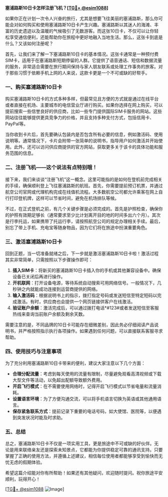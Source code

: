 **塞浦路斯10日卡怎样注册飞机？[[TG💪+ @esim1088](https://t.me/s/esim1088)]**

如果你正在计划一次令人兴奋的旅行，尤其是想要飞往美丽的塞浦路斯，那么你可能会对如何购买和使用塞浦路斯10日卡产生兴趣。塞浦路斯以其迷人的海滩、丰富的历史遗迹以及温暖的气候吸引了无数游客。而这张10日卡，不仅可以让你轻松享受通信便利，还能帮助你在旅程中更好地融入当地生活。那么，这张卡到底是什么？又该如何注册呢？

首先，让我们来了解一下塞浦路斯10日卡的基本情况。这张卡通常是一种预付费SIM卡，适用于在塞浦路斯短期停留的人群。它提供了语音通话、短信和数据流量的服务，非常适合需要在旅行期间保持与家人朋友联系或处理工作事务的旅客。对于那些习惯于依赖手机上网的人来说，这款卡更是一个不可或缺的好帮手。

### 一、购买塞浦路斯10日卡

购买塞浦路斯10日卡的方式多种多样，但最常见且方便的方式就是通过在线平台或者直接在机场、主要城市的电信营业厅进行购买。如果你选择在网上购买，可以提前搜索一些信誉良好的供应商，比如一些专门提供国际SIM卡服务的网站。这些网站往往能够提供更具竞争力的价格，并且支持多种支付方式，包括信用卡、PayPal等。

当你收到卡片后，首先要确认包装内是否包含所有必要的信息，例如激活码、使用说明等。通常情况下，卡片会附带一张简单的说明书，指导用户如何激活并开始使用。此外，还可以访问供应商提供的官方网站，获取更多关于该卡的具体功能和服务范围的信息。

### 二、注册飞机——这个说法有点特别哦！

接下来，我们来谈谈“注册飞机”这一概念。这里可能指的是如何在登机前完成相关的手续，确保顺利登上飞往塞浦路斯的航班。首先，你需要提前预订机票，并通过航空公司官网或代理机构完成在线值机流程。大多数航空公司都允许乘客在网上自行打印登机牌，这样可以节省时间，避免在机场排队等候。

不过，在正式登机之前，有几个关键步骤是必须完成的。首先是护照检查，确保你的护照有效期足够长（通常要求至少比计划离开目的地的时间多出六个月）。其次是行李托运，如果携带了托运行李，请按照航空公司的规定办理相关手续。最后，别忘了带上手机、充电宝等随身物品，因为它们将在旅途中扮演重要角色。

### 三、激活塞浦路斯10日卡

回到正题，当一切准备就绪之后，下一步就是激活塞浦路斯10日卡啦！激活过程其实非常简单，只需按照以下步骤操作即可：

1. **插入SIM卡**：将新买的塞浦路斯10日卡插入你的手机或其他兼容设备中。确保设备已关闭后再进行操作。
2. **开机联网**：打开设备电源，等待系统自动搜索可用网络信号。一般情况下，几秒钟之内就能成功连接到运营商提供的网络。
3. **输入激活码**：根据说明书上的指示，拨打指定号码或发送短信至特定短码以完成激活。有时，供应商也会提供一个网页链接供客户在线激活。
4. **验证账户余额**：激活完成后，可以通过拨打电话*#123#或者发送短信至客服热线来查询当前账户余额及剩余天数。

需要注意的是，不同品牌的10日卡可能存在细微差别，因此务必仔细阅读产品说明书，并严格按照指示执行各项操作。如果遇到任何问题，可以直接联系客服寻求帮助。

### 四、使用技巧与注意事项

为了充分利用塞浦路斯10日卡带来的便利，建议大家注意以下几个方面：

- **合理分配流量**：考虑到每天使用的流量有限制，尽量避免观看高清视频或下载大型文件等活动，以免超出配额导致额外费用。
- **开启飞行模式**：在不需要使用网络时，记得开启飞行模式以节省电量和流量消耗。
- **设置语言环境**：为了方便沟通交流，可以将手机语言切换为英语或其他通用语言。
- **保存紧急联系方式**：提前记录下重要的电话号码，如大使馆、医院等，以便遇到突发状况时能及时求助。

### 五、总结

总之，塞浦路斯10日卡不仅是一项实用工具，更是旅途中不可或缺的好伙伴。无论是用来联络亲友还是探索未知景点，它都能为你提供稳定可靠的通讯支持。只要掌握了正确的使用方法，并遵循上述建议，相信每位使用者都能够享受到愉快而无忧无虑的假期体验。

希望这篇介绍能对你有所帮助！如果还有其他疑问，欢迎随时提问。祝你旅途平安顺利，玩得开心！

[[TG💪+ @esim1088](https://t.me/s/esim1088) ![Image](https://i.postimg.cc/4NQfJmqS/Snipaste-2025-05-13-00-14-12.png)]